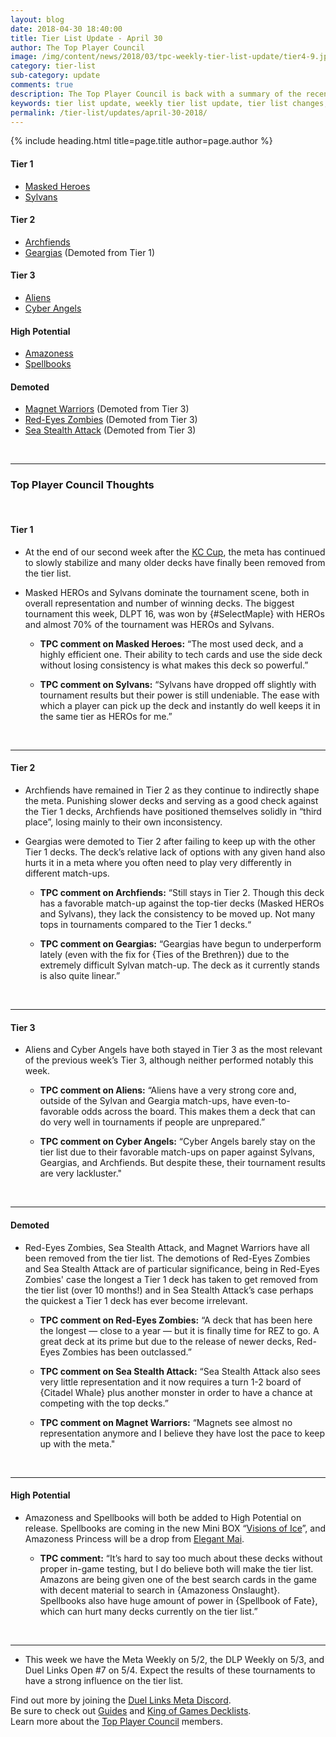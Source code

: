 ```yaml
---
layout: blog
date: 2018-04-30 18:40:00
title: Tier List Update - April 30
author: The Top Player Council
image: /img/content/news/2018/03/tpc-weekly-tier-list-update/tier4-9.jpg
category: tier-list
sub-category: update
comments: true
description: The Top Player Council is back with a summary of the recent tier list update. Check out their decisions and reasoning to stay relevant in the current meta. This update includes changes to Red-Eyes Zombies, Sea Stealth Attack, Magnets, Masked HEROs and Geargias.
keywords: tier list update, weekly tier list update, tier list changes, buffs, nerfs, april 30 2018
permalink: /tier-list/updates/april-30-2018/
---
```


{% include heading.html title=page.title author=page.author %}

#### Tier 1

- [Masked Heroes](/tier-list/deck-types/masked-heroes)
- [Sylvans](/tier-list/deck-types/sylvans/)  

#### Tier 2
- [Archfiends](/tier-list/deck-types/archfiends/) 
- [Geargias](/tier-list/deck-types/geargias) (Demoted from Tier 1)

#### Tier 3
- [Aliens](/tier-list/deck-types/aliens/)  
- [Cyber Angels](/tier-list/deck-types/cyber-angels/) 

#### High Potential
- [Amazoness]()
- [Spellbooks]()

#### Demoted
- [Magnet Warriors](/tier-list/deck-types/magnet-warriors/) (Demoted from Tier 3)
- [Red-Eyes Zombies](/tier-list/deck-types/red-eyes-zombies/) (Demoted from Tier 3)
- [Sea Stealth Attack](/tier-list/deck-types/sea-stealth-attack/) (Demoted from Tier 3)

<br>

---

### Top Player Council Thoughts

<br>

#### Tier 1  

* At the end of our second week after the [KC Cup](/tournaments/kc-cup/april-2018/report/), the meta has continued to slowly stabilize and many older decks have finally been removed from the tier list.  

* Masked HEROs and Sylvans dominate the tournament scene, both in overall representation and number of winning decks. The biggest tournament this week, DLPT 16, was won by {#SelectMaple} with HEROs and almost 70% of the tournament was HEROs and Sylvans. 

    * **TPC comment on Masked Heroes:** “The most used deck, and a highly efficient one. Their ability to tech cards and use the side deck without losing consistency is what makes this deck so powerful.”  

    * **TPC comment on Sylvans:** “Sylvans have dropped off slightly with tournament results but their power is still undeniable. The ease with which a player can pick up the deck and instantly do well keeps it in the same tier as HEROs for me.”  
    
<br>

---

#### Tier 2  

* Archfiends have remained in Tier 2 as they continue to indirectly shape the meta. Punishing slower decks and serving as a good check against the Tier 1 decks, Archfiends have positioned themselves solidly in “third place”, losing mainly to their own inconsistency.  
* Geargias were demoted to Tier 2 after failing to keep up with the other Tier 1 decks. The deck’s relative lack of options with any given hand also hurts it in a meta where you often need to play very differently in different match-ups.

    * **TPC comment on Archfiends:** “Still stays in Tier 2. Though this deck has a favorable match-up against the top-tier decks (Masked HEROs and Sylvans), they lack the consistency to be moved up. Not many tops in tournaments compared to the Tier 1 decks.“  
    
    * **TPC comment on Geargias:** “Geargias have begun to underperform lately (even with the fix for {Ties of the Brethren}) due to the extremely difficult Sylvan match-up. The deck as it currently stands is also quite linear.”   

<br>

---

#### Tier 3  

* Aliens and Cyber Angels have both stayed in Tier 3 as the most relevant of the previous week’s Tier 3, although neither performed notably this week.  

    * **TPC comment on Aliens:** “Aliens have a very strong core and, outside of the Sylvan and Geargia match-ups, have even-to-favorable odds across the board. This makes them a deck that can do very well in tournaments if people are unprepared.”  

    * **TPC comment on Cyber Angels:** “Cyber Angels barely stay on the tier list due to their favorable match-ups on paper against Sylvans, Geargias, and Archfiends. But despite these, their tournament results are very lackluster."  

<br>

---

#### Demoted 

* Red-Eyes Zombies, Sea Stealth Attack, and Magnet Warriors have all been removed from the tier list. The demotions of Red-Eyes Zombies and Sea Stealth Attack are of particular significance, being in Red-Eyes Zombies' case the longest a Tier 1 deck has taken to get removed from the tier list (over 10 months!) and in Sea Stealth Attack’s case perhaps the quickest a Tier 1 deck has ever become irrelevant.  

    * **TPC comment on Red-Eyes Zombies:** “A deck that has been here the longest — close to a year — but it is finally time for REZ to go. A great deck at its prime but due to the release of newer decks, Red-Eyes Zombies has been outclassed.”  

    * **TPC comment on Sea Stealth Attack:** “Sea Stealth Attack also sees very little representation and it now requires a turn 1-2 board of {Citadel Whale} plus another monster in order to have a chance at competing with the top decks.”  

    * **TPC comment on Magnet Warriors:** “Magnets see almost no representation anymore and I believe they have lost the pace to keep up with the meta."  

<br>

---

#### High Potential

* Amazoness and Spellbooks will both be added to High Potential on release. Spellbooks are coming in the new Mini BOX “[Visions of Ice](/box-reviews/visions-of-ice/)”, and Amazoness Princess will be a drop from [Elegant Mai](/news/april-2018/datamined-discoveries/).  

    * **TPC comment:** “It’s hard to say too much about these decks without proper in-game testing, but I do believe both will make the tier list. Amazons are being given one of the best search cards in the game with decent material to search in {Amazoness Onslaught}. Spellbooks also have huge amount of power in {Spellbook of Fate}, which can hurt many decks currently on the tier list.”  

<br>

---
* This week we have the Meta Weekly on 5/2, the DLP Weekly on 5/3, and Duel Links Open #7 on 5/4. Expect the results of these tournaments to have a strong influence on the tier list.  

Find out more by joining the [Duel Links Meta Discord](/community/).  
Be sure to check out [Guides](/guides/) and [King of Games Decklists](/top-decks/).  
Learn more about the [Top Player Council](/top-player-council/) members.   